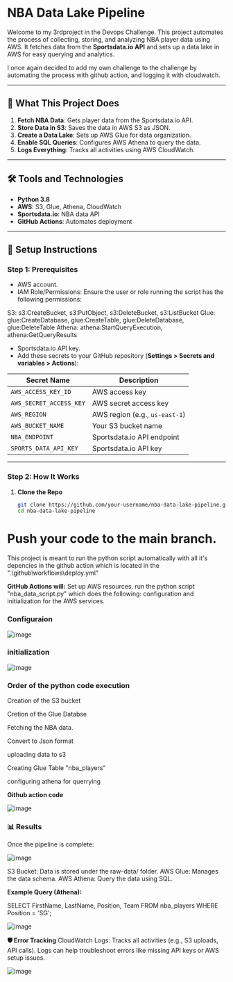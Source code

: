 # NBA Data Lake Pipeline

Welcome to my 3rdproject in the Devops Challenge.
This project automates the process of collecting, storing, and analyzing NBA player data using AWS. It fetches data from the **Sportsdata.io API** and sets up a data lake in AWS for easy querying and analytics.

I once again decided to add my own challenge to the challenge by automating the process with github action, and logging it with cloudwatch.

---

## 🚀 What This Project Does

1. **Fetch NBA Data**: Gets player data from the Sportsdata.io API.
2. **Store Data in S3**: Saves the data in AWS S3 as JSON.
3. **Create a Data Lake**: Sets up AWS Glue for data organization.
4. **Enable SQL Queries**: Configures AWS Athena to query the data.
5. **Logs Everything**: Tracks all activities using AWS CloudWatch.

---

## 🛠️ Tools and Technologies

- **Python 3.8**
- **AWS**: S3, Glue, Athena, CloudWatch
- **Sportsdata.io**: NBA data API
- **GitHub Actions**: Automates deployment

---

## 📝 Setup Instructions

### Step 1: Prerequisites
- AWS account.
- IAM Role/Permissions: Ensure the user or role running the script has the following permissions:

S3: s3:CreateBucket, s3:PutObject, s3:DeleteBucket, s3:ListBucket Glue: glue:CreateDatabase, glue:CreateTable, glue:DeleteDatabase, glue:DeleteTable Athena: athena:StartQueryExecution, athena:GetQueryResults

- Sportsdata.io API key.
- Add these secrets to your GitHub repository (**Settings > Secrets and variables > Actions**):

| Secret Name             | Description                      |
|-------------------------|----------------------------------|
| `AWS_ACCESS_KEY_ID`     | AWS access key                  |
| `AWS_SECRET_ACCESS_KEY` | AWS secret access key           |
| `AWS_REGION`            | AWS region (e.g., `us-east-1`)  |
| `AWS_BUCKET_NAME`       | Your S3 bucket name             |
| `NBA_ENDPOINT`          | Sportsdata.io API endpoint      |
| `SPORTS_DATA_API_KEY`   | Sportsdata.io API key           |

---


### Step 2: How It Works

1. **Clone the Repo**
   ```bash
   git clone https://github.com/your-username/nba-data-lake-pipeline.git
   cd nba-data-lake-pipeline

# Push your code to the main branch.
This project is meant to run the python script automatically with all it's depencies in the github action which is located in the ".\github\workflows\deploy.yml"

**GitHub Actions will:** 
Set up AWS resources.
run the python script "nba_data_script.py" which does the following:
configuration and initialization for the AWS services.

### Configuraion

![image](https://github.com/user-attachments/assets/5b6e0431-653c-4a1d-9fed-1caf5ed98280)



### initialization

![image](https://github.com/user-attachments/assets/99324a96-27f0-400b-a6d3-11877eb4e259)


### Order of the python code execution

Creation of the S3 bucket

Cretion of the Glue Databse

Fetching the NBA data.

Convert to Json format

uploading data to s3

Creating Glue Table "nba_players"

configuring athena for querrying


**Github action code**

![image](https://github.com/user-attachments/assets/3f78aa9c-1865-46c2-81a9-556208ad9950)


### 📊 Results
Once the pipeline is complete:

![image](https://github.com/user-attachments/assets/8334da17-bbb4-437a-8b82-284b30d58615)


S3 Bucket: Data is stored under the raw-data/ folder.
AWS Glue: Manages the data schema.
AWS Athena: Query the data using SQL.

**Example Query (Athena):**

SELECT FirstName, LastName, Position, Team
FROM nba_players
WHERE Position = 'SG';

![image](https://github.com/user-attachments/assets/164e6c1e-f5f8-4f30-8816-7572e2849ff2)



**🛡️ Error Tracking**
CloudWatch Logs: Tracks all activities (e.g., S3 uploads, API calls).
Logs can help troubleshoot errors like missing API keys or AWS setup issues.

![image](https://github.com/user-attachments/assets/25c72261-c951-467e-97ff-3154c559e08b)










